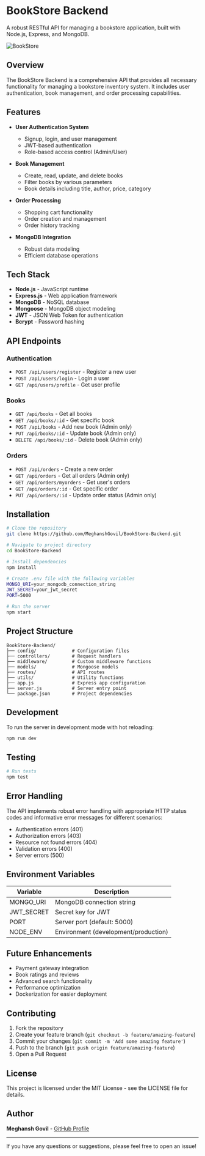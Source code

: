 # BookStore Backend

A robust RESTful API for managing a bookstore application, built with Node.js, Express, and MongoDB.

![BookStore](https://raw.githubusercontent.com/MeghanshGovil/BookStore-Backend/main/assets/bookstore-banner.jpg)

## Overview

The BookStore Backend is a comprehensive API that provides all necessary functionality for managing a bookstore inventory system. It includes user authentication, book management, and order processing capabilities.

## Features

- **User Authentication System**
  - Signup, login, and user management
  - JWT-based authentication
  - Role-based access control (Admin/User)

- **Book Management**
  - Create, read, update, and delete books
  - Filter books by various parameters
  - Book details including title, author, price, category

- **Order Processing**
  - Shopping cart functionality
  - Order creation and management
  - Order history tracking

- **MongoDB Integration**
  - Robust data modeling
  - Efficient database operations

## Tech Stack

- **Node.js** - JavaScript runtime
- **Express.js** - Web application framework
- **MongoDB** - NoSQL database
- **Mongoose** - MongoDB object modeling
- **JWT** - JSON Web Token for authentication
- **Bcrypt** - Password hashing

## API Endpoints

### Authentication
- `POST /api/users/register` - Register a new user
- `POST /api/users/login` - Login a user
- `GET /api/users/profile` - Get user profile

### Books
- `GET /api/books` - Get all books
- `GET /api/books/:id` - Get specific book
- `POST /api/books` - Add new book (Admin only)
- `PUT /api/books/:id` - Update book (Admin only)
- `DELETE /api/books/:id` - Delete book (Admin only)

### Orders
- `POST /api/orders` - Create a new order
- `GET /api/orders` - Get all orders (Admin only)
- `GET /api/orders/myorders` - Get user's orders
- `GET /api/orders/:id` - Get specific order
- `PUT /api/orders/:id` - Update order status (Admin only)

## Installation

```bash
# Clone the repository
git clone https://github.com/MeghanshGovil/BookStore-Backend.git

# Navigate to project directory
cd BookStore-Backend

# Install dependencies
npm install

# Create .env file with the following variables
MONGO_URI=your_mongodb_connection_string
JWT_SECRET=your_jwt_secret
PORT=5000

# Run the server
npm start
```

## Project Structure

```
BookStore-Backend/
├── config/             # Configuration files
├── controllers/        # Request handlers
├── middleware/         # Custom middleware functions
├── models/             # Mongoose models
├── routes/             # API routes
├── utils/              # Utility functions
├── app.js              # Express app configuration
├── server.js           # Server entry point
└── package.json        # Project dependencies
```

## Development

To run the server in development mode with hot reloading:

```bash
npm run dev
```

## Testing

```bash
# Run tests
npm test
```

## Error Handling

The API implements robust error handling with appropriate HTTP status codes and informative error messages for different scenarios:

- Authentication errors (401)
- Authorization errors (403)
- Resource not found errors (404)
- Validation errors (400)
- Server errors (500)

## Environment Variables

| Variable | Description |
|----------|-------------|
| MONGO_URI | MongoDB connection string |
| JWT_SECRET | Secret key for JWT |
| PORT | Server port (default: 5000) |
| NODE_ENV | Environment (development/production) |

## Future Enhancements

- Payment gateway integration
- Book ratings and reviews
- Advanced search functionality
- Performance optimization
- Dockerization for easier deployment

## Contributing

1. Fork the repository
2. Create your feature branch (`git checkout -b feature/amazing-feature`)
3. Commit your changes (`git commit -m 'Add some amazing feature'`)
4. Push to the branch (`git push origin feature/amazing-feature`)
5. Open a Pull Request

## License

This project is licensed under the MIT License - see the LICENSE file for details.

## Author

**Meghansh Govil** - [GitHub Profile](https://github.com/MeghanshGovil)

---

If you have any questions or suggestions, please feel free to open an issue!
